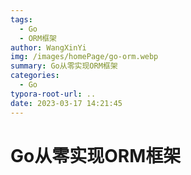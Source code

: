 ```yaml
---
tags:
  - Go
  - ORM框架
author: WangXinYi
img: /images/homePage/go-orm.webp
summary: Go从零实现ORM框架
categories:
  - Go
typora-root-url: ..
date: 2023-03-17 14:21:45
---
```


# Go从零实现ORM框架